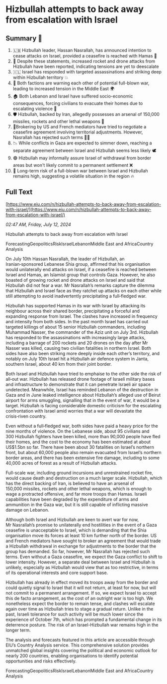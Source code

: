 # Hizbullah attempts to back away from escalation with Israel

## Summary 🤖

1. 🇱🇧 Hizbullah leader, Hassan Nasrallah, has announced intention to cease attacks on Israel, provided a ceasefire is reached with Hamas  🤝
2. 🚀 Despite these statements, increased rocket and drone attacks from Hizbullah have been reported, indicating tensions are yet to deescalate 
3. 🇮🇱 Israel has responded with targeted assassinations and striking deep within Hizbullah territory 💥 
4. 🕌 Both factions are warning each other of potential full-blown war, leading to increased tension in the Middle East 🌍 
5. 🏠 Both Lebanon and Israel have suffered socio-economic consequences, forcing civilians to evacuate their homes due to escalating violence 🚨 
6. 🛡️ Hizbullah, backed by Iran, allegedly possesses an arsenal of 150,000 missiles, rockets and other lethal weapons 🧨 
7. 👥Brokering by US and French mediators have tried to negotiate a ceasefire agreement involving territorial adjustments. However, Nasrallah has rejected such terms 🙅‍♂️
8. 📉 While conflicts in Gaza are expected to simmer down, reaching a separate agreement between Israel and Hizbullah seems less likely 🕊️ 
9. 🟢 Hizbullah may informally assure Israel of withdrawal from border areas but won't likely commit to a permanent settlement ❌
10. 🧩 Long-term risk of a full-blown war between Israel and Hizbullah remains high, suggesting a volatile situation in the region 🔥

## Full Text

[https://www.eiu.com/n/hizbullah-attempts-to-back-away-from-escalation-with-israel/](https://www.eiu.com/n/hizbullah-attempts-to-back-away-from-escalation-with-israel/)

*02:47 AM, Friday, July 12, 2024*

Hizbullah attempts to back away from escalation with Israel

ForecastingGeopoliticsRiskIsraelLebanonMiddle East and AfricaCountry Analysis

On July 10th Hassan Nasrallah, the leader of Hizbullah, an Iranian‑sponsored Lebanese Shia group, affirmed that his organisation would unilaterally end attacks on Israel, if a ceasefire is reached between Israel and Hamas, an Islamist group that controls Gaza. However, he also boasted of growing rocket and drone attacks on Israel and said that Hizbullah did not fear a war. Mr Nasrallah’s remarks capture the dilemma that Hizbullah and Israel face as they ratchet up attacks on each other while still attempting to avoid inadvertently precipitating a full‑fledged war.

Hizbullah has supported Hamas in its war with Israel by attacking its neighbour across their shared border, precipitating a forceful and expanding response from Israel. The clashes have increased in frequency and intensity from both sides. In the past month Israel has carried out targeted killings of about 15 senior Hizbullah commanders, including Muhammad Nasser, the commander of the Aziz unit on July 3rd. Hizbullah has responded to the assassinations with increasingly large attacks, including a barrage of 200 rockets and 20 drones on the day after Mr Nasser was killed, causing two civilian fatalities in northern Israel. Both sides have also been striking more deeply inside each other’s territory, and notably on July 10th Israel hit a Hizbullah air defence system in Janta, southern Israel, about 40 km from their joint border.

Both Israel and Hizbullah have tried to emphaise to the other side the risk of all‑out war. Hizbullah has released drone footage of Israeli military bases and infrastructure to demonstrate that it can penetrate Israeli air space undetected. Meanwhile, Israel has reminded Lebanon of the destruction in Gaza and in June leaked intelligence about Hizbullah’s alleged use of Beirut airport for arms smuggling, signalling that in the event of war, it would be a target. Hizbullah is facing considerable domestic criticism for the escalating confrontation with Israel amid worries that a war will devastate the crisis‑riven country.

Even without a full‑fledged war, both sides have paid a heavy price for the nine months of violence. On the Lebanese side, about 95 civilians and 300 Hizbullah fighters have been killed, more than 90,000 people have fled their homes, and the cost to the economy has been estimated at about US$1.5bn so far. There have been about 30 fatalities on Israel’s northern front, but about 60,000 people also remain evacuated from Israel’s northern border areas, and there has been extensive fire damage, including to some 40,000 acres of forest as a result of Hizbullah attacks.

Full-scale war, including ground incursions and unrestrained rocket fire, would cause death and destruction on a much larger scale. Hizbullah, which has the direct backing of Iran, is believed to have an arsenal of 150,000 missiles, rockets and other lethal weapons, which is enough to wage a protracted offensive, and far more troops than Hamas. Israeli capabilities have been degraded by the expenditure of arms and ammunition in the Gaza war, but it is still capable of inflicting massive damage on Lebanon.

Although both Israel and Hizbullah are keen to avert war for now, Mr Nasrallah’s promise to unilaterally end hostilities in the event of a Gaza ceasefire is unacceptable to Israel, which is demanding that the Shia organisation move its forces at least 10 km further north of the border. US and French mediators have sought to broker an agreement that would trade a Hizbullah withdrawal in exchange for adjustments to the border that the group has demanded. So far, however, Mr Nasrallah has rejected such terms. Even without a Gaza ceasefire, we expect the Gaza conflict to shift to lower intensity. However, a separate deal between Israel and Hizbullah is unlikely, especially as Hizbullah would view that as too restrictive, in terms of its operational interests and core support base.

Hizbullah has already in effect moved its troops away from the border and could quietly signal to Israel that it will not return, at least for now, but will not commit to a permanent arrangement. If so, we expect Israel to accept this de facto arrangement, as the cost of an outright war is too high. We nonetheless expect the border to remain tense, and clashes will escalate again over time as Hizbullah tries to stage a gradual return. Unlike in the past, Israeli tolerance for such activity will be much lower since the experience of October 7th, which has prompted a fundamental change in its deterrence posture. The risk of an Israel-Hizbullah war remains high in the longer term.

The analysis and forecasts featured in this article are accessible through EIU’s Country Analysis service. This comprehensive solution provides unmatched global insights covering the political and economic outlook for nearly 200 countries, enabling organisations to identify potential opportunities and risks effectively.

ForecastingGeopoliticsRiskIsraelLebanonMiddle East and AfricaCountry Analysis

